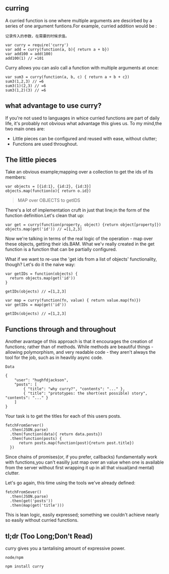 ## curring

A curried function is one where multiple arguments are descirbed by a series of one
argument funtions.For example, curried addition would be :

    记录传入的参数，在需要的时候求值。

```
var curry = require('curry')
var add = curry(function(a, b){ return a + b})
var add100 = add(100)
add100(1) // =101
```

Curry allows you can aslo call a function with multiple arguments at once:

```
var sum3 = curry(function(a, b, c) { return a + b + c})
sum3(1,2,3) // =6
sum3(1)(2,3) // =6
sum3(1,2)(3) // =6
```
<!-- more -->
## what advantage to use curry?

If you're not used to languages in whice curried functions are part of daily life,
it's probably not obvious what advantage this gives us. To my mind,the two main ones
are:

 - Little pieces can be configured and reused with ease, without clutter;
 - Functions are used throughout.

## The little pieces

Take an obvious example;mapping over a collection to get the ids of its members:

```
var objects = [{id:1}, {id:2}, {id:3}]
objects.map(function(o){ return o.id})
```

>MAP over OBJECTS to getIDS

There's a lot of implementation cruft in just that line;in the form of the function
definition.Let's clean that up:

```
var get = curry(function(property, object) {return object[property]})
objects.map(get('id')) // =[1,2,3]
```

Now we're talking in terms of the real logic of the operation - map over these objects,
getting their ids.BAM. What we'v really created in the get function is a function
that can be partially configured.

What if we want to re-use the 'get ids from a list of objects' functionality, though?
Let's do it the naive way:

```
var getIDs = function(objects) {
  return objects.map(get('id'))
}

getIDs(objects) // =[1,2,3]
```

```
var map = curry(function(fn, value) { return value.map(fn)})
var getIDs = map(get('id'))

getIDs(objects) // =[1,2,3]
```

## Functions through and throughout

Another avantage of this approach is that it encourages the creation of functions;
rather than of methods. While methods are beautiful things - allowing polymorphism,
and very readable code - they aren't always the tool for the job, such as in heavlily
async code.

`Data`
```
{
    "user": "hughfdjackson",
    "posts": [
        { "title": "why curry?", "contents": "..." },
        { "title": "prototypes: the short(est possible) story", "contents": "..." }
    ]
}
```

Your task is to get the titles for each of this users posts.

```
fetchFromServer()
  .then(JSON.parse)
  .then(function(data){ return data.posts})
  .then(function(posts) {
      return posts.map(function(post){return post.title})
  })
```

Since chains of promises(or, if you prefer, callbacks) fundamentally work with
functions,you can't easilly just map over an value when one is available from
the server without first wrapping it up in all that visual(and mental) clutter.

Let's go again, this time using the tools we've already defined:

```
fetchFromSever()
  .then(JSON.parse)
  .then(get('posts'))
  .then(map(get('title')))
```

This is lean logic, easily expressed; something we couldn't achieve nearly so
easily without curried functions.

## tl;dr (Too Long;Don't Read)

curry gives you a tantalising amount of expressive power.

`node/npm`
```
npm install curry
```
